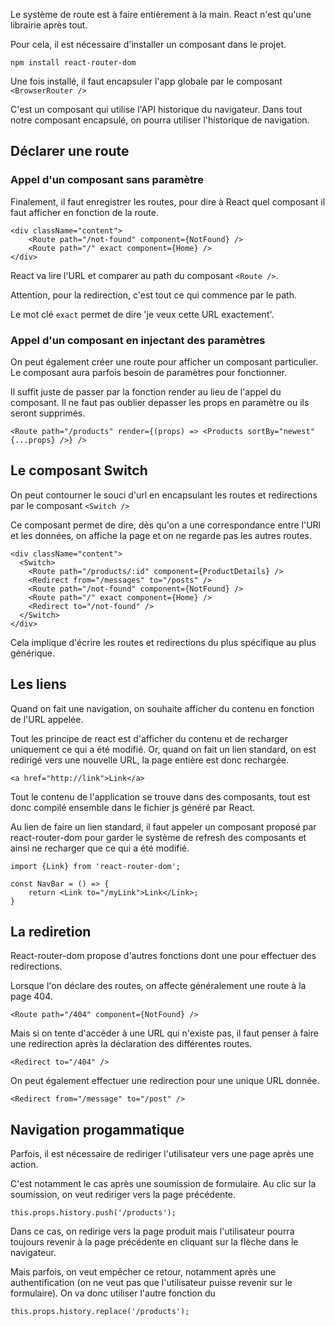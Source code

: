 Le système de route est à faire entièrement à la main.
React n'est qu'une librairie après tout.

Pour cela, il est nécessaire d'installer un composant dans le projet.

    npm install react-router-dom
    
Une fois installé, il faut encapsuler l'app globale par le composant ``<BrowserRouter />``

C'est un composant qui utilise l'API historique du navigateur. Dans tout notre composant encapsulé, on pourra utiliser l'historique de navigation.

## Déclarer une route 

### Appel d'un composant sans paramètre
Finalement, il faut enregistrer les routes, pour dire à React quel composant il faut afficher en fonction de la route.

    <div className="content">
        <Route path="/not-found" component={NotFound} />
        <Route path="/" exact component={Home} />
    </div>

React va lire l'URL et comparer au path du composant ``<Route />``.

Attention, pour la redirection, c'est tout ce qui commence par le path.

Le mot clé ``exact`` permet de dire 'je veux cette URL exactement'.

### Appel d'un composant en injectant des paramètres
On peut également créer une route pour afficher un composant particulier.
Le composant aura parfois besoin de paramètres pour fonctionner.

Il suffit juste de passer par la fonction render au lieu de l'appel du composant.
Il ne faut pas oublier depasser les props en paramètre ou ils seront supprimés.

    <Route path="/products" render={(props) => <Products sortBy="newest" {...props} />} />

## Le composant Switch

On peut contourner le souci d'url en encapsulant les routes et redirections par le composant ``<Switch />``

Ce composant permet de dire, dès qu'on a une correspondance entre l'URl et les données, on affiche la page et on ne regarde pas les autres routes.

    <div className="content">
      <Switch>
        <Route path="/products/:id" component={ProductDetails} />
        <Redirect from="/messages" to="/posts" />
        <Route path="/not-found" component={NotFound} />
        <Route path="/" exact component={Home} />
        <Redirect to="/not-found" />
      </Switch>
    </div>

Cela implique d'écrire les routes et redirections du plus spécifique au plus générique.

## Les liens

Quand on fait une navigation, on souhaite afficher du contenu en fonction de l'URL appelée.

Tout les principe de react est d'afficher du contenu et de recharger uniquement ce qui a été modifié.
Or, quand on fait un lien standard, on est redirigé vers une nouvelle URL, la page entière est donc rechargée.

    <a href="http://link">Link</a>
    
Tout le contenu de l'application se trouve dans des composants, tout est donc compilé ensemble dans le fichier js généré par React.

Au lien de faire un lien standard, il faut appeler un composant proposé par react-router-dom pour garder le système de refresh des composants et ainsi ne recharger que ce qui a été modifié.

    import {Link} from 'react-router-dom';
    
    const NavBar = () => {
        return <Link to="/myLink">Link</Link>;
    }


## La rediretion

React-router-dom propose d'autres fonctions dont une pour effectuer des redirections.

Lorsque l'on déclare des routes, on affecte généralement une route à la page 404.

    <Route path="/404" component={NotFound} />
    
Mais si on tente d'accéder à une URL qui n'existe pas, il faut penser à faire une redirection après la déclaration des différentes routes.

    <Redirect to="/404" />

On peut également effectuer une redirection pour une unique URL donnée.

    <Redirect from="/message" to="/post" />


## Navigation progammatique

Parfois, il est nécessaire de rediriger l'utilisateur vers une page après une action.

C'est notamment le cas après une soumission de formulaire. Au clic sur la soumission, on veut rediriger vers la page précédente.

    this.props.history.push('/products');
    
Dans ce cas, on redirige vers la page produit mais l'utilisateur pourra toujours revenir à la page précédente en cliquant sur la flèche dans le navigateur.

Mais parfois, on veut empêcher ce retour, notamment après une authentification (on ne veut pas que l'utilisateur puisse revenir sur le formulaire).
On va donc utiliser l'autre fonction du
    
    this.props.history.replace('/products');
